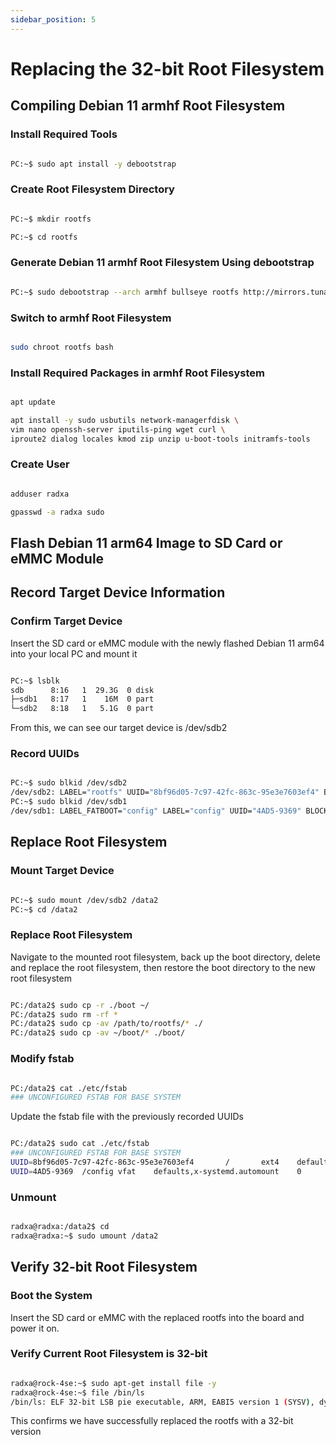 ```yaml
---
sidebar_position: 5
---
```


# Replacing the 32-bit Root Filesystem

## Compiling Debian 11 armhf Root Filesystem

### Install Required Tools

```bash

PC:~$ sudo apt install -y debootstrap

```

### Create Root Filesystem Directory

```bash

PC:~$ mkdir rootfs

PC:~$ cd rootfs

```

### Generate Debian 11 armhf Root Filesystem Using debootstrap

```bash

PC:~$ sudo debootstrap --arch armhf bullseye rootfs http://mirrors.tuna.tsinghua.edu.cn/debian

```

### Switch to armhf Root Filesystem

```bash

sudo chroot rootfs bash

```

### Install Required Packages in armhf Root Filesystem

```bash

apt update

apt install -y sudo usbutils network-managerfdisk \
vim nano openssh-server iputils-ping wget curl \
iproute2 dialog locales kmod zip unzip u-boot-tools initramfs-tools

```

### Create User

```bash

adduser radxa

gpasswd -a radxa sudo

```

## Flash Debian 11 arm64 Image to SD Card or eMMC Module

## Record Target Device Information

### Confirm Target Device

Insert the SD card or eMMC module with the newly flashed Debian 11 arm64 into your local PC and mount it

```bash

PC:~$ lsblk
sdb      8:16   1  29.3G  0 disk
├─sdb1   8:17   1    16M  0 part
└─sdb2   8:18   1   5.1G  0 part
```

From this, we can see our target device is /dev/sdb2

### Record UUIDs

```bash

PC:~$ sudo blkid /dev/sdb2
/dev/sdb2: LABEL="rootfs" UUID="8bf96d05-7c97-42fc-863c-95e3e7603ef4" BLOCK_SIZE="4096" TYPE="ext4" PARTLABEL="rootfs" PARTUUID="474d4c1f-53da-447c-bab4-334abe0d5753"
PC:~$ sudo blkid /dev/sdb1
/dev/sdb1: LABEL_FATBOOT="config" LABEL="config" UUID="4AD5-9369" BLOCK_SIZE="512" TYPE="vfat" PARTLABEL="config" PARTUUID="8d24a074-ea49-4d24-a17c-82dd88776fa2"

```

## Replace Root Filesystem

### Mount Target Device

```bash

PC:~$ sudo mount /dev/sdb2 /data2
PC:~$ cd /data2

```

### Replace Root Filesystem

Navigate to the mounted root filesystem, back up the boot directory, delete and replace the root filesystem, then restore the boot directory to the new root filesystem

```bash

PC:/data2$ sudo cp -r ./boot ~/
PC:/data2$ sudo rm -rf *
PC:/data2$ sudo cp -av /path/to/rootfs/* ./
PC:/data2$ sudo cp -av ~/boot/* ./boot/

```

### Modify fstab

```bash

PC:/data2$ cat ./etc/fstab
### UNCONFIGURED FSTAB FOR BASE SYSTEM

```

Update the fstab file with the previously recorded UUIDs

```bash

PC:/data2$ sudo cat ./etc/fstab
### UNCONFIGURED FSTAB FOR BASE SYSTEM
UUID=8bf96d05-7c97-42fc-863c-95e3e7603ef4       /       ext4    defaults        0       1
UUID=4AD5-9369  /config vfat    defaults,x-systemd.automount    0       2

```

### Unmount

```bash

radxa@radxa:/data2$ cd
radxa@radxa:~$ sudo umount /data2

```

## Verify 32-bit Root Filesystem

### Boot the System

Insert the SD card or eMMC with the replaced rootfs into the board and power it on.

### Verify Current Root Filesystem is 32-bit

```bash

radxa@rock-4se:~$ sudo apt-get install file -y
radxa@rock-4se:~$ file /bin/ls
/bin/ls: ELF 32-bit LSB pie executable, ARM, EABI5 version 1 (SYSV), dynamically linked, interpreter /lib/ld-linux-armhf.so.3, Build

```

This confirms we have successfully replaced the rootfs with a 32-bit version
